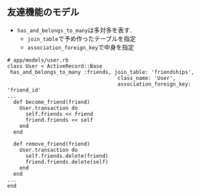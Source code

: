 ##  友達機能のモデル

* `has_and_belongs_to_many`は多対多を表す.
    * `join_table`で予め作ったテーブルを指定
    * `association_foreign_key`で中身を指定


```
# app/models/user.rb
class User < ActiveRecord::Base
 has_and_belongs_to_many :friends, join_table: 'friendships',
                                    class_name: 'User',
                                    association_foreign_key: 'friend_id'
...
  def become_friend(friend)
    User.transaction do
      self.friends << friend
      friend.friends << self
    end
  end

  def remove_friend(friend)
    User.transaction do
      self.friends.delete(friend)
      friend.friends.delete(self)
    end
  end
...
end
```
